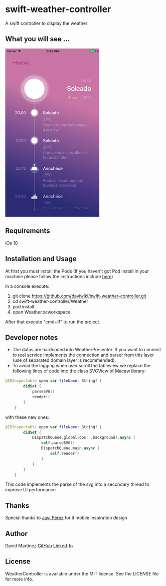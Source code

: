 # swift-weather-controller
A swift controller to display the weather

## What you will see ...
<img src="./resources/screenshoot.png" width="300"/>

## Requirements

iOs 10

## Installation and Usage

At first you must install the Pods (If you haven't got Pod install in your machine please follow the instructions include [here](https://cocoapods.org/))

In a console execute:
1. git clone https://github.com/daviwiki/swift-weather-controller.git
2. cd swift-weather-controller/Weather
3. pod install
4. open Weather.xcworkspace

After that execute "cmd+R" to run the project.

## Developer notes

* The datas are hardcoded into WeatherPresenter. If you want to connect to real service implements the connection and parser from this layer (use of separated domain layer is recommended).
* To avoid the lagging when user scroll the tableview we replace the following lines of code into the class SVGView of Macaw library:
```swift
@IBInspectable open var fileName: String? {
        didSet {
            parseSVG()
            render()
        }
    }
```
with these new ones:
```swift
@IBInspectable open var fileName: String? {
        didSet {
            DispatchQueue.global(qos: .background).async {
                self.parseSVG()
                DispatchQueue.main.async {
                    self.render()
                }
            }
        }
    }
```
This code implements the parse of the svg into a secondary thread to improve UI performance

## Thanks

Special thanks to [Javi Pérez](https://dribbble.com/shots/1718042-Weather-App) for it mobile inspiration design

## Author

David Martinez
[GitHub](https://github.com/daviwiki)
[Linked-In](https://www.linkedin.com/in/david-martinez-garc%C3%ADa-b4187148/)

## License

WeatherController is available under the MIT license. See the LICENSE file for more info.
